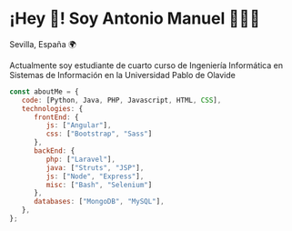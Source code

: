 # ¡Hey 👋! Soy Antonio Manuel 👨🏻‍💻

Sevilla, España 🌍

Actualmente soy estudiante de cuarto curso de Ingeniería Informática en Sistemas de Información en la Universidad Pablo de Olavide

```javascript
const aboutMe = {
   code: [Python, Java, PHP, Javascript, HTML, CSS],
   technologies: {
      frontEnd: {
         js: ["Angular"],
         css: ["Bootstrap", "Sass"]
      },
      backEnd: {
         php: ["Laravel"],
         java: ["Struts", "JSP"],
         js: ["Node", "Express"],
         misc: ["Bash", "Selenium"]
      },
      databases: ["MongoDB", "MySQL"],
   },
};
```
